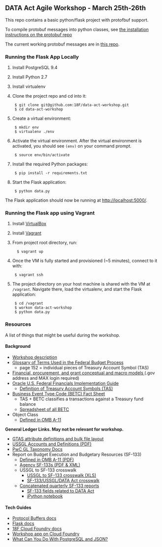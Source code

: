 ## DATA Act Agile Workshop - March 25th-26th

This repo contains a basic python/flask project with protofbuf support.

To compile protobuf messages into python classes, see [the installation instructions on the protobuf repo](https://github.com/google/protobuf)

The current working protobuf messages are in [this repo](https://github.com/18F/data-act-schemas/).

### Running the Flask App Locally

1. Install PostgreSQL 9.4
2. Install Python 2.7
3. Install virtualenv
4. Clone the project repo and cd into it:

        $ git clone git@github.com:18F/data-act-workshop.git
        $ cd data-act-workshop

5. Create a virtual environment:

        $ mkdir env
        $ virtualenv ./env

6. Activate the virtual environment. After the virtual environment is activated, you should see `(env)` on your command prompt.

        $ source env/bin/activate

7. Install the required Python packages:

        $ pip install -r requirements.txt

8. Start the Flask application:

        $ python data.py

The Flask application should now be running at  [http://localhost:5000/](http://localhost:5000/).

### Running the Flask app using Vagrant

1. Install [VirtualBox](https://www.virtualbox.org/wiki/Downloads)
2. Install [Vagrant](http://www.vagrantup.com/downloads.html)
3. From project root directory, run: 

         $ vagrant up

4. Once the VM is fully started and provisioned (~5 minutes), connect to it with:

        $ vagrant ssh
        
5. The project directory on your host machine is shared with the VM at `/vagrant`. Navigate there, load the virtualenv, and start the Flask application:

        $ cd /vagrant
        $ workon data-act-workshop
        $ python data.py
        
### Resources

A list of things that might be useful during the workshop.

#### Background

* [Workshop description](https://docs.google.com/a/gsa.gov/document/d/1kiEc58tfOJO3HYhE-JfGb0gjohm_sW1NEpJb-Y9Efo4/edit?userstoinvite=vladlen.zvenyach@gsa.gov&actionButton=1)
* [Glossary of Terms Used in the Federal Budget Process](http://www.gao.gov/assets/80/76911.pdf)
    * page 152 = individual pieces of Treasury Account Symbol (TAS)
* [Financial, procurement, and grant conceptual and macro models ](https://community.max.gov/pages/viewpage.action?pageId=754091525) (.gov address and MAX login required)
* [Oracle U.S. Federal Financials Implementation Guide](https://docs.oracle.com/cd/E26401_01/doc.122/e48804/toc.htm)
    * [Definition of Treasury Account Symbols (TAS)](https://docs.oracle.com/cd/E26401_01/doc.122/e48804/T340593T340601.htm)
* [Business Event Type Code (BETC) Fact Sheet](http://fms.treas.gov/cars/factsheet_betc.html)
    * TAS + BETC classifies a transactions against a Treasury fund balance
    * [Spreadsheet of all BETC](http://fms.treas.gov/cars/BETC-factsheet-03-01-12.xls)
* Object Class
    * [Defined in OMB A-11](https://www.whitehouse.gov/sites/default/files/omb/assets/a11_current_year/s83.pdf)

**General Ledger Links. May not be relevant for workshop.**

* [GTAS attribute definitions and bulk file layout](http://www.fiscal.treasury.gov/fsservices/gov/acctg/gtas/bulk_file.htm)
* [USSGL Accounts and Definitions (PDF)](http://tfm.fiscal.treasury.gov/v1/supplements/ussgl/ussgl_part_1/sec2/sec2_acctdef_2014.pdf)
* [PwC GL Taxonomy Docs](https://drive.google.com/drive/#folders/0B5HeQa_YQ6-VfngwcGFwRDg5WlpiY2R1Vk1iOHZzN3gzVFV3YlhxS2JnTllZY2lqbnA2Z2c/0B4JtVmWTTdQEfnNBaWRIeFFMTi12cUFiRENLM2ZBVXVBWFplUnNNbU9VWFU0NUhwc0tKczQ)
* Report on Budget Execution and Budgetary Resources (SF-133)
    * [Defined in OMB A-11 (PDF)](https://www.whitehouse.gov/sites/default/files/omb/assets/a11_current_year/s130.pdf)
    * [Agency SF-133s (PDF & XML)](https://max.omb.gov/maxportal/document/SF133/Budget/FY%202014%20-%20SF%20133%20Reports%20on%20Budget%20Execution%20and%20Budgetary%20Resources.html)
    * USSGL to SF-133 crosswalk
        * [USSGL to SF-133 crosswalk (XLS)](http://www.google.com/url?q=http%3A%2F%2Ftfm.fiscal.treasury.gov%2Fcontent%2Fdam%2Ftfm%2Fv1%2Fsupplements%2Fussgl%2Fussgl_part_1%2Fsec5%2Fsec5_sf133_2014.xls&sa=D&sntz=1&usg=AFQjCNFURjTQLus2j9GbpxL8Wns5Ha9x2Q)
        * [SF-133/USSGL/DATA Act crosswalk](https://drive.google.com/open?id=19mkvYQUa_ICIcGtK59_U62EEqSysAj8K5pCK6Yx3Vek&authuser=0)
    * [Concatenated quarterly SF-133 reports](https://github.com/18F/data-act-sf133)
        * [SF-133 fields related to DATA Act](https://drive.google.com/open?id=0B4JtVmWTTdQER29pc2ltQlFLelk&authuser=0)
        * [iPython notebook](http://nbviewer.ipython.org/github/18F/data-act-sf133/blob/master/Budget%20Execution.ipynb)

#### Tech Guides

* [Protocol Buffers docs](https://developers.google.com/protocol-buffers/)
* [Flask docs](http://flask.pocoo.org/)
* [18F Cloud Foundry docs](https://docs.cf.18f.us/)
* [Workshop app on Cloud Foundry](http://data.cf.18f.us/)
* [What Can You Do With PostgreSQL and JSON?](http://clarkdave.net/2013/06/what-can-you-do-with-postgresql-and-json/)
